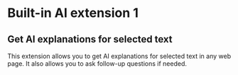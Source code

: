 # Built-in AI extension 1
## Get AI explanations for selected text

This extension allows you to get AI explanations for selected text in any web page. It also allows you to ask follow-up questions if needed.